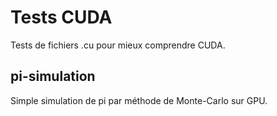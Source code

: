 # Tests CUDA
Tests de fichiers .cu pour mieux comprendre CUDA.

## pi-simulation
Simple simulation de pi par méthode de Monte-Carlo sur GPU.
